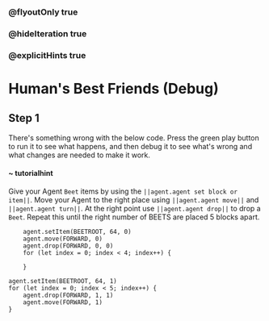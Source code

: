 ### @flyoutOnly true
### @hideIteration true
### @explicitHints true

# Human's Best Friends (Debug)

## Step 1
There's something wrong with the below code. Press the green play button to run it to see what happens, and then debug it to see what's wrong and what changes are needed to make it work.
#### ~ tutorialhint 
Give your Agent ``Beet`` items by using the ``||agent.agent set block or item||``. Move your Agent to the right place using ``||agent.agent move||`` and ``||agent.agent turn||``. At the right point use ``||agent.agent drop||`` to drop a ``Beet``. Repeat this until the right number of BEETS are placed 5 blocks apart.

```ghost
    agent.setItem(BEETROOT, 64, 0)
    agent.move(FORWARD, 0)
    agent.drop(FORWARD, 0, 0)
    for (let index = 0; index < 4; index++) {
    	
    }
```
```template
agent.setItem(BEETROOT, 64, 1)
for (let index = 0; index < 5; index++) {
    agent.drop(FORWARD, 1, 1)
    agent.move(FORWARD, 1)
}
```
```package
```
